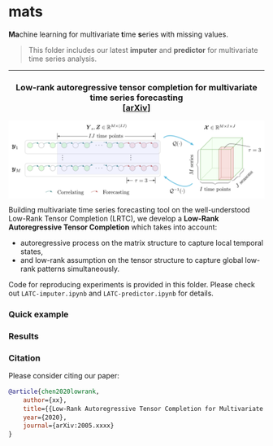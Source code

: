 # mats

**Ma**chine learning for multivariate **t**ime **s**eries with missing values.

> This folder includes our latest **imputer** and **predictor** for multivariate time series analysis.

-------------------------------------------

<h3 align='center'> Low-rank autoregressive tensor completion for multivariate time series forecasting<br>
    [<a href="https://arxiv.org/abs/2005">arXiv</a>] </h3>
    
<p align="center">
<img align="middle" src="./images/predictor-explained.png" width="666" />
</p>

Building multivariate time series forecasting tool on the well-understood Low-Rank Tensor Completion (LRTC), we develop a **Low-Rank Autoregressive Tensor Completion** which takes into account:

- autoregressive process on the matrix structure to capture local temporal states,
- and low-rank assumption on the tensor structure to capture global low-rank patterns simultaneously.

Code for reproducing experiments is provided in this folder. Please check out `LATC-imputer.ipynb` and `LATC-predictor.ipynb` for details.

### Quick example

### Results

### Citation

Please consider citing our paper:

```bibtex
@article{chen2020lowrank,
    author={xx},
    title={{Low-Rank Autoregressive Tensor Completion for Multivariate Time Series Forecasting}},
    year={2020},
    journal={arXiv:2005.xxxx}
}
```
